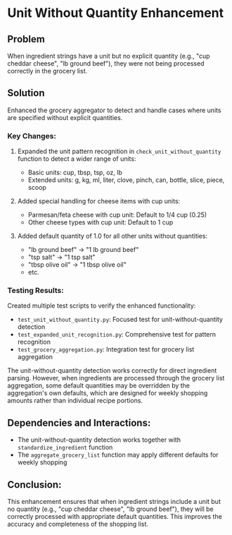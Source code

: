 # Unit Without Quantity Enhancement

## Problem
When ingredient strings have a unit but no explicit quantity (e.g., "cup cheddar cheese", "lb ground beef"), they were not being processed correctly in the grocery list.

## Solution
Enhanced the grocery aggregator to detect and handle cases where units are specified without explicit quantities.

### Key Changes:
1. Expanded the unit pattern recognition in `check_unit_without_quantity` function to detect a wider range of units:
   - Basic units: cup, tbsp, tsp, oz, lb
   - Extended units: g, kg, ml, liter, clove, pinch, can, bottle, slice, piece, scoop

2. Added special handling for cheese items with cup units:
   - Parmesan/feta cheese with cup unit: Default to 1/4 cup (0.25)
   - Other cheese types with cup unit: Default to 1 cup

3. Added default quantity of 1.0 for all other units without quantities:
   - "lb ground beef" → "1 lb ground beef"
   - "tsp salt" → "1 tsp salt"
   - "tbsp olive oil" → "1 tbsp olive oil"
   - etc.

### Testing Results:
Created multiple test scripts to verify the enhanced functionality:
- `test_unit_without_quantity.py`: Focused test for unit-without-quantity detection
- `test_expanded_unit_recognition.py`: Comprehensive test for pattern recognition
- `test_grocery_aggregation.py`: Integration test for grocery list aggregation

The unit-without-quantity detection works correctly for direct ingredient parsing. However, when ingredients are processed through the grocery list aggregation, some default quantities may be overridden by the aggregation's own defaults, which are designed for weekly shopping amounts rather than individual recipe portions.

## Dependencies and Interactions:
- The unit-without-quantity detection works together with `standardize_ingredient` function
- The `aggregate_grocery_list` function may apply different defaults for weekly shopping

## Conclusion:
This enhancement ensures that when ingredient strings include a unit but no quantity (e.g., "cup cheddar cheese", "lb ground beef"), they will be correctly processed with appropriate default quantities. This improves the accuracy and completeness of the shopping list.
